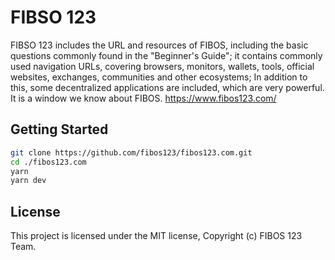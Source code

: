 # FIBSO 123

FIBSO 123 includes the URL and resources of FIBOS, including the basic questions commonly found in the "Beginner's Guide"; it contains commonly used navigation URLs, covering browsers, monitors, wallets, tools, official websites, exchanges, communities and other ecosystems; In addition to this, some decentralized applications are included, which are very powerful. It is a window we know about FIBOS. https://www.fibos123.com/

## Getting Started

```bash
git clone https://github.com/fibos123/fibos123.com.git
cd ./fibos123.com
yarn
yarn dev
```

## License

This project is licensed under the MIT license, Copyright (c) FIBOS 123 Team.
